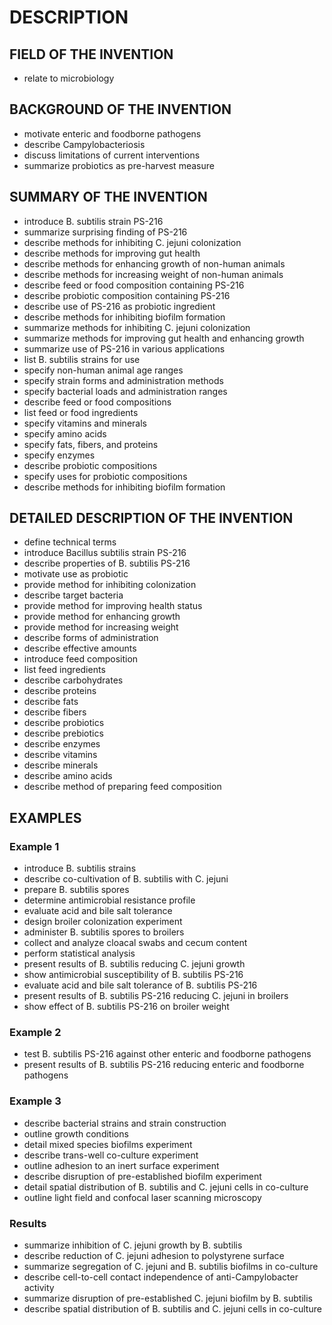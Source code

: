 # DESCRIPTION

## FIELD OF THE INVENTION

- relate to microbiology

## BACKGROUND OF THE INVENTION

- motivate enteric and foodborne pathogens
- describe Campylobacteriosis
- discuss limitations of current interventions
- summarize probiotics as pre-harvest measure

## SUMMARY OF THE INVENTION

- introduce B. subtilis strain PS-216
- summarize surprising finding of PS-216
- describe methods for inhibiting C. jejuni colonization
- describe methods for improving gut health
- describe methods for enhancing growth of non-human animals
- describe methods for increasing weight of non-human animals
- describe feed or food composition containing PS-216
- describe probiotic composition containing PS-216
- describe use of PS-216 as probiotic ingredient
- describe methods for inhibiting biofilm formation
- summarize methods for inhibiting C. jejuni colonization
- summarize methods for improving gut health and enhancing growth
- summarize use of PS-216 in various applications
- list B. subtilis strains for use
- specify non-human animal age ranges
- specify strain forms and administration methods
- specify bacterial loads and administration ranges
- describe feed or food compositions
- list feed or food ingredients
- specify vitamins and minerals
- specify amino acids
- specify fats, fibers, and proteins
- specify enzymes
- describe probiotic compositions
- specify uses for probiotic compositions
- describe methods for inhibiting biofilm formation

## DETAILED DESCRIPTION OF THE INVENTION

- define technical terms
- introduce Bacillus subtilis strain PS-216
- describe properties of B. subtilis PS-216
- motivate use as probiotic
- provide method for inhibiting colonization
- describe target bacteria
- provide method for improving health status
- provide method for enhancing growth
- provide method for increasing weight
- describe forms of administration
- describe effective amounts
- introduce feed composition
- list feed ingredients
- describe carbohydrates
- describe proteins
- describe fats
- describe fibers
- describe probiotics
- describe prebiotics
- describe enzymes
- describe vitamins
- describe minerals
- describe amino acids
- describe method of preparing feed composition

## EXAMPLES

### Example 1

- introduce B. subtilis strains
- describe co-cultivation of B. subtilis with C. jejuni
- prepare B. subtilis spores
- determine antimicrobial resistance profile
- evaluate acid and bile salt tolerance
- design broiler colonization experiment
- administer B. subtilis spores to broilers
- collect and analyze cloacal swabs and cecum content
- perform statistical analysis
- present results of B. subtilis reducing C. jejuni growth
- show antimicrobial susceptibility of B. subtilis PS-216
- evaluate acid and bile salt tolerance of B. subtilis PS-216
- present results of B. subtilis PS-216 reducing C. jejuni in broilers
- show effect of B. subtilis PS-216 on broiler weight

### Example 2

- test B. subtilis PS-216 against other enteric and foodborne pathogens
- present results of B. subtilis PS-216 reducing enteric and foodborne pathogens

### Example 3

- describe bacterial strains and strain construction
- outline growth conditions
- detail mixed species biofilms experiment
- describe trans-well co-culture experiment
- outline adhesion to an inert surface experiment
- describe disruption of pre-established biofilm experiment
- detail spatial distribution of B. subtilis and C. jejuni cells in co-culture
- outline light field and confocal laser scanning microscopy

### Results

- summarize inhibition of C. jejuni growth by B. subtilis
- describe reduction of C. jejuni adhesion to polystyrene surface
- summarize segregation of C. jejuni and B. subtilis biofilms in co-culture
- describe cell-to-cell contact independence of anti-Campylobacter activity
- summarize disruption of pre-established C. jejuni biofilm by B. subtilis
- describe spatial distribution of B. subtilis and C. jejuni cells in co-culture

